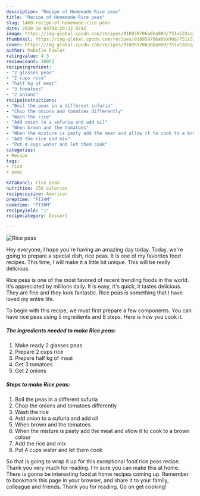 ```yaml
---
description: "Recipe of Homemade Rice peas"
title: "Recipe of Homemade Rice peas"
slug: 1460-recipe-of-homemade-rice-peas
date: 2020-10-03T08:29:22.974Z
image: https://img-global.cpcdn.com/recipes/918959706a0ba90d/751x532cq70/rice-peas-recipe-main-photo.jpg
thumbnail: https://img-global.cpcdn.com/recipes/918959706a0ba90d/751x532cq70/rice-peas-recipe-main-photo.jpg
cover: https://img-global.cpcdn.com/recipes/918959706a0ba90d/751x532cq70/rice-peas-recipe-main-photo.jpg
author: Mabelle Fowler
ratingvalue: 4.3
reviewcount: 30952
recipeingredient:
- "2 glasses peas"
- "2 cups rice"
- "half kg of meat"
- "3 tomatoes"
- "2 onions"
recipeinstructions:
- "Boil the peas in a different sufuria"
- "Chop the onions and tomatoes differently"
- "Wash the rice"
- "Add onion to a sufuria and add oil"
- "When brown and the tomatoes"
- "When the misture is pasty add the meat and allow it to cook to a brown colour"
- "Add the rice and mix"
- "Put 4 cups water and let them cook"
categories:
- Recipe
tags:
- rice
- peas

katakunci: rice peas 
nutrition: 256 calories
recipecuisine: American
preptime: "PT24M"
cooktime: "PT30M"
recipeyield: "1"
recipecategory: Dessert

---
```



![Rice peas](https://img-global.cpcdn.com/recipes/918959706a0ba90d/751x532cq70/rice-peas-recipe-main-photo.jpg)

Hey everyone, I hope you're having an amazing day today. Today, we're going to prepare a special dish, rice peas. It is one of my favorites food recipes. This time, I will make it a little bit unique. This will be really delicious.

Rice peas is one of the most favored of recent trending foods in the world. It's appreciated by millions daily. It is easy, it's quick, it tastes delicious. They are fine and they look fantastic. Rice peas is something that I have loved my entire life.




To begin with this recipe, we must first prepare a few components. You can have rice peas using 5 ingredients and 8 steps. Here is how you cook it.

<!--inarticleads1-->

##### The ingredients needed to make Rice peas:

1. Make ready 2 glasses peas
1. Prepare 2 cups rice
1. Prepare half kg of meat
1. Get 3 tomatoes
1. Get 2 onions




<!--inarticleads2-->

##### Steps to make Rice peas:

1. Boil the peas in a different sufuria
1. Chop the onions and tomatoes differently
1. Wash the rice
1. Add onion to a sufuria and add oil
1. When brown and the tomatoes
1. When the misture is pasty add the meat and allow it to cook to a brown colour
1. Add the rice and mix
1. Put 4 cups water and let them cook




So that is going to wrap it up for this exceptional food rice peas recipe. Thank you very much for reading. I'm sure you can make this at home. There is gonna be interesting food at home recipes coming up. Remember to bookmark this page in your browser, and share it to your family, colleague and friends. Thank you for reading. Go on get cooking!
